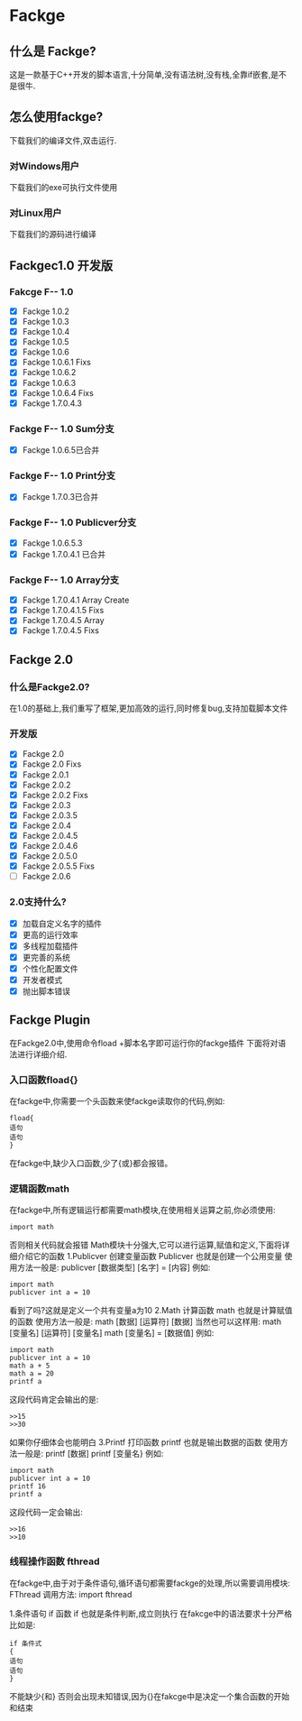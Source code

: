 # Fackge
## 什么是 Fackge?
这是一款基于C++开发的脚本语言,十分简单,没有语法树,没有栈,全靠if嵌套,是不是很牛.
## 怎么使用fackge?
下载我们的编译文件,双击运行.
### 对Windows用户
下载我们的exe可执行文件使用
### 对Linux用户
下载我们的源码进行编译
## Fackgec1.0 开发版
### Fakcge F-- 1.0
- [x] Fackge 1.0.2
- [x] Fackge 1.0.3
- [x] Fackge 1.0.4
- [x] Fackge 1.0.5
- [x] Fackge 1.0.6
- [x] Fackge 1.0.6.1 Fixs
- [x] Fackge 1.0.6.2
- [x] Fackge 1.0.6.3
- [x] Fackge 1.0.6.4 Fixs
- [x] Fackge 1.7.0.4.3
### Fackge F-- 1.0 Sum分支
- [x] Fackge 1.0.6.5已合并
### Fackge F-- 1.0 Print分支
- [x] Fackge 1.7.0.3已合并
### Fackge F-- 1.0 Publicver分支
- [x] Fackge 1.0.6.5.3
- [x] Fackge 1.7.0.4.1 已合并
### Fackge F-- 1.0 Array分支
- [x] Fackge 1.7.0.4.1 Array Create
- [x] Fackge 1.7.0.4.1.5 Fixs
- [x] Fackge 1.7.0.4.5 Array
- [x] Fackge 1.7.0.4.5 Fixs
## Fackge 2.0
### 什么是Fackge2.0?
在1.0的基础上,我们重写了框架,更加高效的运行,同时修复bug,支持加载脚本文件
### 开发版
- [x] Fackge 2.0
- [x] Fackge 2.0 Fixs
- [x] Fackge 2.0.1
- [x] Fackge 2.0.2
- [x] Fackge 2.0.2 Fixs
- [x] Fackge 2.0.3
- [x] Fackge 2.0.3.5
- [x] Fackge 2.0.4
- [x] Fackge 2.0.4.5
- [x] Fackge 2.0.4.6
- [x] Fackge 2.0.5.0
- [x] Fackge 2.0.5.5 Fixs
- [ ] Fackge 2.0.6
### 2.0支持什么?
- [x] 加载自定义名字的插件
- [x] 更高的运行效率
- [x] 多线程加载插件
- [x] 更完善的系统
- [x] 个性化配置文件
- [x] 开发者模式
- [x] 抛出脚本错误
## Fackge Plugin
在Fackge2.0中,使用命令fload +脚本名字即可运行你的fackge插件
下面将对语法进行详细介绍.
### 入口函数fload{}
在fackge中,你需要一个头函数来使fackge读取你的代码,例如:
```
fload{
语句
语句
}
```
在fackge中,缺少入口函数,少了{或}都会报错。
###  逻辑函数math
在fackge中,所有逻辑运行都需要math模块,在使用相关运算之前,你必须使用:
```
import math
```
否则相关代码就会报错
Math模块十分强大,它可以进行运算,赋值和定义,下面将详细介绍它的函数
1.Publicver 创建变量函数
Publicver 也就是创建一个公用变量
使用方法一般是:
publicver [数据类型] [名字] = [内容]
例如:
```
import math
publicver int a = 10
```
看到了吗?这就是定义一个共有变量a为10
2.Math 计算函数
math 也就是计算赋值的函数
使用方法一般是:
math [数据] [运算符] [数据]
当然也可以这样用:
math [变量名] [运算符] [变量名]
math [变量名] = [数据值]
例如:
```
import math
publicver int a = 10
math a + 5
math a = 20
printf a
```
这段代码肯定会输出的是:
```
>>15
>>30
```
如果你仔细体会也能明白
3.Printf 打印函数
printf 也就是输出数据的函数
使用方法一般是:
printf [数据]
printf [变量名}
例如:

```
import math
publicver int a = 10
printf 16
printf a
```
这段代码一定会输出:
```
>>16
>>10
```
### 线程操作函数 fthread
在fackge中,由于对于条件语句,循环语句都需要fackge的处理,所以需要调用模块: FThread
调用方法: import fthread

1.条件语句 if 函数
if 也就是条件判断,成立则执行
在fakcge中的语法要求十分严格
比如是:
```
if 条件式
{
语句
语句
}
```
不能缺少{和}
否则会出现未知错误,因为{}在fakcge中是决定一个集合函数的开始和结束
